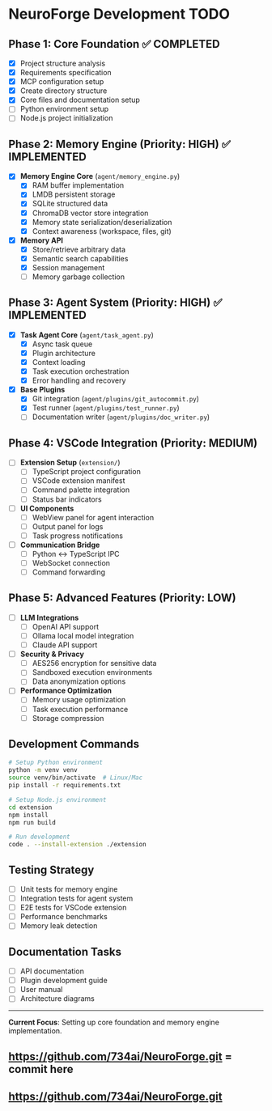# NeuroForge Development TODO

## Phase 1: Core Foundation ✅ COMPLETED
- [x] Project structure analysis
- [x] Requirements specification  
- [x] MCP configuration setup
- [x] Create directory structure
- [x] Core files and documentation setup
- [ ] Python environment setup
- [ ] Node.js project initialization

## Phase 2: Memory Engine (Priority: HIGH) ✅ IMPLEMENTED
- [x] **Memory Engine Core** (`agent/memory_engine.py`)
  - [x] RAM buffer implementation
  - [x] LMDB persistent storage
  - [x] SQLite structured data
  - [x] ChromaDB vector store integration
  - [x] Memory state serialization/deserialization
  - [x] Context awareness (workspace, files, git)

- [x] **Memory API** 
  - [x] Store/retrieve arbitrary data
  - [x] Semantic search capabilities
  - [x] Session management
  - [ ] Memory garbage collection

## Phase 3: Agent System (Priority: HIGH) ✅ IMPLEMENTED  
- [x] **Task Agent Core** (`agent/task_agent.py`)
  - [x] Async task queue
  - [x] Plugin architecture
  - [x] Context loading
  - [x] Task execution orchestration
  - [x] Error handling and recovery

- [x] **Base Plugins**
  - [x] Git integration (`agent/plugins/git_autocommit.py`)
  - [x] Test runner (`agent/plugins/test_runner.py`) 
  - [ ] Documentation writer (`agent/plugins/doc_writer.py`)

## Phase 4: VSCode Integration (Priority: MEDIUM)
- [ ] **Extension Setup** (`extension/`)
  - [ ] TypeScript project configuration
  - [ ] VSCode extension manifest
  - [ ] Command palette integration
  - [ ] Status bar indicators

- [ ] **UI Components**
  - [ ] WebView panel for agent interaction
  - [ ] Output panel for logs
  - [ ] Task progress notifications

- [ ] **Communication Bridge**
  - [ ] Python ↔ TypeScript IPC
  - [ ] WebSocket connection
  - [ ] Command forwarding

## Phase 5: Advanced Features (Priority: LOW)
- [ ] **LLM Integrations**
  - [ ] OpenAI API support
  - [ ] Ollama local model integration
  - [ ] Claude API support

- [ ] **Security & Privacy**
  - [ ] AES256 encryption for sensitive data
  - [ ] Sandboxed execution environments
  - [ ] Data anonymization options

- [ ] **Performance Optimization**
  - [ ] Memory usage optimization
  - [ ] Task execution performance
  - [ ] Storage compression

## Development Commands
```bash
# Setup Python environment
python -m venv venv
source venv/bin/activate  # Linux/Mac
pip install -r requirements.txt

# Setup Node.js environment  
cd extension
npm install
npm run build

# Run development
code . --install-extension ./extension
```

## Testing Strategy
- [ ] Unit tests for memory engine
- [ ] Integration tests for agent system
- [ ] E2E tests for VSCode extension
- [ ] Performance benchmarks
- [ ] Memory leak detection

## Documentation Tasks
- [ ] API documentation
- [ ] Plugin development guide
- [ ] User manual
- [ ] Architecture diagrams

---

**Current Focus**: Setting up core foundation and memory engine implementation.
## https://github.com/734ai/NeuroForge.git = commit here
## https://github.com/734ai/NeuroForge.git 